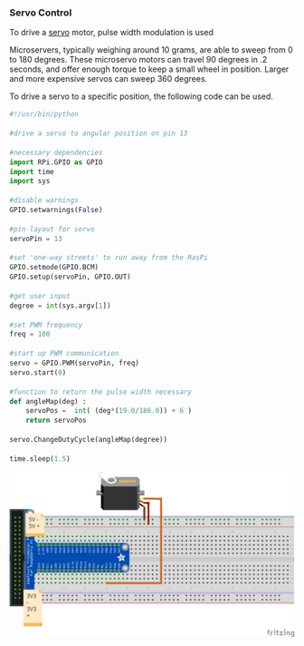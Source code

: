 ### Servo Control

To drive a [servo](https://en.wikipedia.org/wiki/Servomotor) motor, pulse width modulation is used

Microservers, typically weighing around 10 grams, are able to sweep from 0 to 180 degrees. These microservo motors can travel 90 degrees in .2 seconds, and offer enough torque to keep a small wheel in position. Larger and more expensive servos can sweep 360 degrees.

To drive a servo to a specific position, the following code can be used.

```python
#!/usr/bin/python

#drive a servo to angular position on pin 13

#necessary dependencies
import RPi.GPIO as GPIO
import time
import sys

#disable warnings
GPIO.setwarnings(False)

#pin layout for servo
servoPin = 13

#set 'one-way streets' to run away from the RasPi
GPIO.setmode(GPIO.BCM)
GPIO.setup(servoPin, GPIO.OUT)

#get user input
degree = int(sys.argv[1])

#set PWM frequency
freq = 100

#start up PWM communication
servo = GPIO.PWM(servoPin, freq)
servo.start(0)

#function to return the pulse width necessary 
def angleMap(deg) :
	servoPos =  int( (deg*(19.0/186.0)) + 6 )
	return servoPos

servo.ChangeDutyCycle(angleMap(degree))

time.sleep(1.5)
```

![servo](servo_bb.png)
